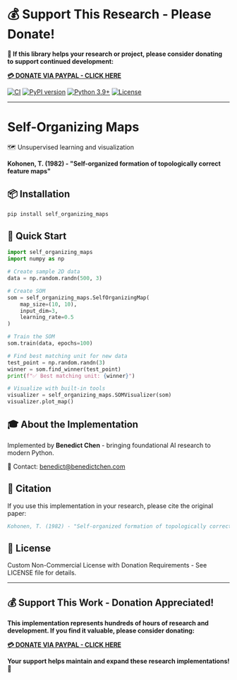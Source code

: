 # 💰 Support This Research - Please Donate!

**🙏 If this library helps your research or project, please consider donating to support continued development:**

**[💳 DONATE VIA PAYPAL - CLICK HERE](https://www.paypal.com/cgi-bin/webscr?cmd=_s-xclick&hosted_button_id=WXQKYYKPHWXHS)**

[![CI](https://github.com/benedictchen/self-organizing-maps/workflows/CI/badge.svg)](https://github.com/benedictchen/self-organizing-maps/actions)
[![PyPI version](https://badge.fury.io/py/self_organizing_maps.svg)](https://badge.fury.io/py/self_organizing_maps)
[![Python 3.9+](https://img.shields.io/badge/python-3.9+-blue.svg)](https://www.python.org/downloads/)
[![License](https://img.shields.io/badge/license-Custom%20Non--Commercial-red.svg)](LICENSE)

---

# Self-Organizing Maps

🗺️ Unsupervised learning and visualization

**Kohonen, T. (1982) - "Self-organized formation of topologically correct feature maps"**

## 📦 Installation

```bash
pip install self_organizing_maps
```

## 🚀 Quick Start

```python
import self_organizing_maps
import numpy as np

# Create sample 2D data
data = np.random.randn(500, 3)

# Create SOM
som = self_organizing_maps.SelfOrganizingMap(
    map_size=(10, 10),
    input_dim=3,
    learning_rate=0.5
)

# Train the SOM
som.train(data, epochs=100)

# Find best matching unit for new data
test_point = np.random.randn(3)
winner = som.find_winner(test_point)
print(f"✅ Best matching unit: {winner}")

# Visualize with built-in tools
visualizer = self_organizing_maps.SOMVisualizer(som)
visualizer.plot_map()
```

## 🎓 About the Implementation

Implemented by **Benedict Chen** - bringing foundational AI research to modern Python.

📧 Contact: benedict@benedictchen.com

## 📖 Citation

If you use this implementation in your research, please cite the original paper:

```bibtex
Kohonen, T. (1982) - "Self-organized formation of topologically correct feature maps"
```

## 📜 License

Custom Non-Commercial License with Donation Requirements - See LICENSE file for details.

---

## 💰 Support This Work - Donation Appreciated!

**This implementation represents hundreds of hours of research and development. If you find it valuable, please consider donating:**

**[💳 DONATE VIA PAYPAL - CLICK HERE](https://www.paypal.com/cgi-bin/webscr?cmd=_s-xclick&hosted_button_id=WXQKYYKPHWXHS)**

**Your support helps maintain and expand these research implementations! 🙏**